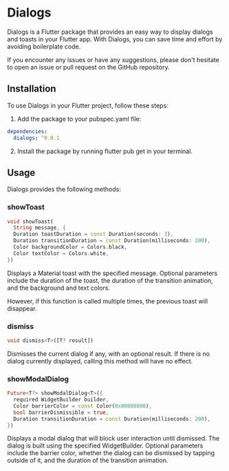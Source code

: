 # Dialogs

Dialogs is a Flutter package that provides an easy way to display dialogs and toasts in your Flutter app. With Dialogs, you can save time and effort by avoiding boilerplate code.

If you encounter any issues or have any suggestions, please don't hesitate to open an issue or pull request on the GitHub repository.

## Installation

To use Dialogs in your Flutter project, follow these steps:

1. Add the package to your pubspec.yaml file:

```yaml
dependencies:
  dialogs: ^0.0.1
```

2. Install the package by running flutter pub get in your terminal.

## Usage

Dialogs provides the following methods:

### showToast

```Dart
void showToast(
  String message, {
  Duration toastDuration = const Duration(seconds: 3),
  Duration transitionDuration = const Duration(milliseconds: 200),
  Color backgroundColor = Colors.black,
  Color textColor = Colors.white,
})
```

Displays a Material toast with the specified message. Optional parameters include the duration of the toast, the duration of the transition animation, and the background and text colors.

However, if this function is called multiple times, the previous toast will disappear.

### dismiss

```Dart
void dismiss<T>([T? result])
```

Dismisses the current dialog if any, with an optional result. If there is no dialog currently displayed, calling this method will have no effect.

### showModalDialog

```Dart
Future<T?> showModalDialog<T>({
  required WidgetBuilder builder,
  Color barrierColor = const Color(0x80000000),
  bool barrierDismissible = true,
  Duration transitionDuration = const Duration(milliseconds: 200),
})
```

Displays a modal dialog that will block user interaction until dismissed. The dialog is built using the specified WidgetBuilder. Optional parameters include the barrier color, whether the dialog can be dismissed by tapping outside of it, and the duration of the transition animation.
